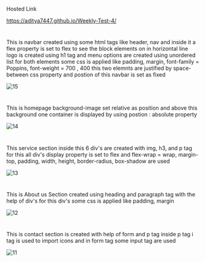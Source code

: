 Hosted Link
>
https://aditya7447.github.io/Weekly-Test-4/
#
This is navbar created using some html tags like header, nav and inside it a flex property is set to flex to see the block elements on in horizontal line
logo is created using h1 tag and menu options are created using unordered list for both elements some css is applied like padding, margin, font-family = Poppins, font-weight = 700 , 400 this two elemnts are justified by space-between css property and postion of this navbar is set as fixed
>
![15](https://github.com/aditya7447/Weekly-Test-4/assets/85671986/21e7f265-4052-4c30-9928-f48de19efaae)
#
This is homepage background-image set relative as position and above this background one container is displayed by using postion : absolute property 
>
![14](https://github.com/aditya7447/Weekly-Test-4/assets/85671986/08755ce6-1465-438b-80d1-792670e3361c)
#
This service section inside this 6 div's are created with img, h3, and p tag for this all div's display property is set to flex and flex-wrap = wrap, margin-top, padding, width, height, border-radius, box-shadow are used
>
![13](https://github.com/aditya7447/Weekly-Test-4/assets/85671986/eb198024-b2b2-44ab-96b2-5c749bc6a181)
#
This is About us Section created using heading and paragraph tag with the help of div's for this div's some css is applied like padding, margin
>
![12](https://github.com/aditya7447/Weekly-Test-4/assets/85671986/1a4bf60e-9883-4785-abf1-d4fd6e9300d9)
#
This is contact section is created with help of form and p tag inside p tag i tag is used to import icons and in form tag some input tag are used
>
![11](https://github.com/aditya7447/Weekly-Test-4/assets/85671986/174b5c02-5703-4954-a65b-6296a918d749)
